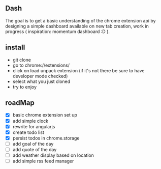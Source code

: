 ## Dash
The goal is to get a basic understanding of the chrome extension api by designing a simple dashboard
available on new tab creation, work in progress ( inspiration: momentum dashboard :D ).

## install

* git clone
* go to chrome://extensions/
* click on load unpack extension (if it's not there be sure to have developer mode checked)
* select what you just cloned
* try to enjoy

## roadMap

- [x] basic chrome extension set up
- [x] add simple clock
- [x] rewrite for angularjs
- [x] create todo list
- [x] persist todos in chrome.storage
- [ ] add goal of the day
- [ ] add quote of the day
- [ ] add weather display based on location
- [ ] add simple rss feed manager
